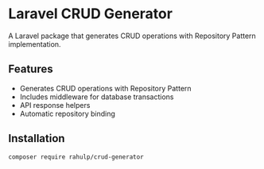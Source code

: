# Laravel CRUD Generator

A Laravel package that generates CRUD operations with Repository Pattern implementation.

## Features

- Generates CRUD operations with Repository Pattern
- Includes middleware for database transactions
- API response helpers
- Automatic repository binding

## Installation

```bash
composer require rahulp/crud-generator